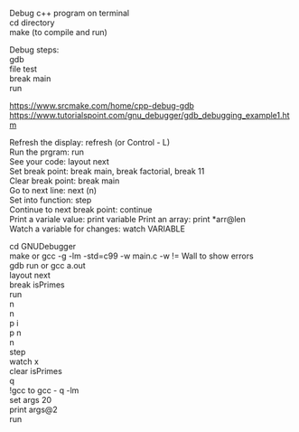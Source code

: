 Debug c++ program on terminal<br />
cd directory <br />
make (to compile and run)

Debug steps: <br />
gdb <br />
file test <br/>
break main<br/>
run

https://www.srcmake.com/home/cpp-debug-gdb
https://www.tutorialspoint.com/gnu_debugger/gdb_debugging_example1.htm

Refresh the display: refresh (or Control - L) <br/>
Run the prgram: run<br/>
See your code: layout next <br/>
Set break point: break main, break factorial, break 11<br/>
Clear break point: break main<br/>
Go to next line: next (n)<br/>
Set into function: step<br/>
Continue to next break point: continue<br/>
Print a variale value: print variable
Print an array: print *arr@len<br/>
Watch a variable for changes: watch VARIABLE


cd GNUDebugger<br/>
make or gcc -g -lm -std=c99 -w main.c   -w != Wall to show errors <br/>
gdb run or gcc a.out<br/>
layout next<br/>
break isPrimes<br />
run<br/>
n<br/>
n<br/>
p i<br/>
p n<br/>
n<br/>
step<br/>
watch x<br/>
clear isPrimes<br/>
q<br/>
!gcc to gcc - q -lm <br/>
set args 20<br/>
print args@2<br/>
run

